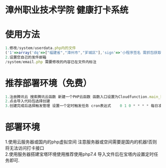 # 漳州职业技术学院 健康打卡系统


# 使用方法
```javascript
1.修改/system/userdata.php内的文件
('1'=>array('dq'=>["福建省","漳州市","芗城区"],'sign'=>'小程序签名 需抓包获取','userCode'=>'学生学号','userName'=>'学生姓名','email'=>'QQ邮箱地址')
2.设置您自己的发件邮箱
/system/email.php 需要修改的内容已在文件内标注

```


# 推荐部署环境（免费）

```javascript
1.注册腾讯云 搜索腾讯云函数 新建一个PHP云函数 函数入口设置为Cloudfunction.main_handler
2.点击导入代码包选择创建
3.创建完成后选择触发管理 设置一个定时触发任务 cron表达式	0 1 0 * * * * 每日凌晨00:01分执行函数
```



# 部署环境
1.使用云服务器或国内的php虚拟空间 注意服务器或空间需要是国内的机器!否则将无法访问打卡接口<br>
2.使用服务器搭建宝塔环境使用推荐使用php7.4 导入文件后在宝塔内设置定时任务即可.<br>
